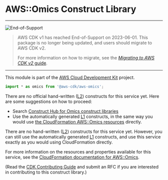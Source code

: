 # AWS::Omics Construct Library
<!--BEGIN STABILITY BANNER-->

---

![End-of-Support](https://img.shields.io/badge/End--of--Support-critical.svg?style=for-the-badge)

> AWS CDK v1 has reached End-of-Support on 2023-06-01.
> This package is no longer being updated, and users should migrate to AWS CDK v2.
>
> For more information on how to migrate, see the [_Migrating to AWS CDK v2_ guide][doc].
>
> [doc]: https://docs.aws.amazon.com/cdk/v2/guide/migrating-v2.html

---

<!--END STABILITY BANNER-->

This module is part of the [AWS Cloud Development Kit](https://github.com/aws/aws-cdk) project.

```ts nofixture
import * as omics from '@aws-cdk/aws-omics';
```

<!--BEGIN CFNONLY DISCLAIMER-->

There are no official hand-written ([L2](https://docs.aws.amazon.com/cdk/latest/guide/constructs.html#constructs_lib)) constructs for this service yet. Here are some suggestions on how to proceed:

- Search [Construct Hub for Omics construct libraries](https://constructs.dev/search?q=omics)
- Use the automatically generated [L1](https://docs.aws.amazon.com/cdk/latest/guide/constructs.html#constructs_l1_using) constructs, in the same way you would use [the CloudFormation AWS::Omics resources](https://docs.aws.amazon.com/AWSCloudFormation/latest/UserGuide/AWS_Omics.html) directly.


<!--BEGIN CFNONLY DISCLAIMER-->

There are no hand-written ([L2](https://docs.aws.amazon.com/cdk/latest/guide/constructs.html#constructs_lib)) constructs for this service yet. 
However, you can still use the automatically generated [L1](https://docs.aws.amazon.com/cdk/latest/guide/constructs.html#constructs_l1_using) constructs, and use this service exactly as you would using CloudFormation directly.

For more information on the resources and properties available for this service, see the [CloudFormation documentation for AWS::Omics](https://docs.aws.amazon.com/AWSCloudFormation/latest/UserGuide/AWS_Omics.html).

(Read the [CDK Contributing Guide](https://github.com/aws/aws-cdk/blob/master/CONTRIBUTING.md) and submit an RFC if you are interested in contributing to this construct library.)

<!--END CFNONLY DISCLAIMER-->
